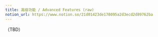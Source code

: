 ```yaml
---
title: 高级功能 / Advanced Features (raw)
notion_url: https://www.notion.so/21d01423de178095a2d3ecd2d89762ba
---
```


（TBD）

